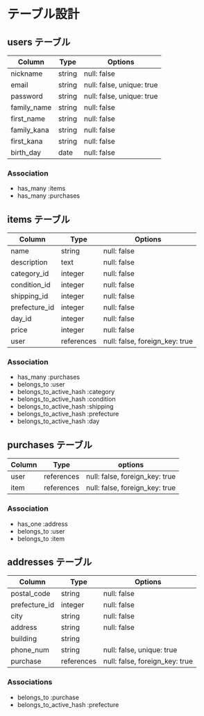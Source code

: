 # テーブル設計

## users テーブル

| Column      | Type   | Options                   |
| ----------- | ------ | ------------------------- |
| nickname    | string | null: false               |
| email       | string | null: false, unique: true |
| password    | string | null: false, unique: true |
| family_name | string | null: false               |
| first_name  | string | null: false               |
| family_kana | string | null: false               |
| first_kana  | string | null: false               |
| birth_day   | date   | null: false               |

### Association

- has_many :items
- has_many :purchases

## items テーブル

| Column         | Type        | Options                        |
| -------------  | ----------- | ------------------------------ |
| name           | string      | null: false                    |
| description    | text        | null: false                    |
| category_id    | integer     | null: false                    |
| condition_id   | integer     | null: false                    |
| shipping_id    | integer     | null: false                    |
| prefecture_id  | integer     | null: false                    |
| day_id         | integer     | null: false                    |
| price          | integer     | null: false                    |
| user           | references  | null: false, foreign_key: true |

### Association

- has_many :purchases
- belongs_to :user
- belongs_to_active_hash :category
- belongs_to_active_hash :condition
- belongs_to_active_hash :shipping
- belongs_to_active_hash :prefecture
- belongs_to_active_hash :day

## purchases テーブル

| Column | Type       | options                        |
| ------ | ---------- | ------------------------------ |
| user   | references | null: false, foreign_key: true |
| item   | references | null: false, foreign_key: true |

### Association

- has_one :address
- belongs_to :user
- belongs_to :item

## addresses テーブル

| Column        | Type       | Options                        |
| ------------- | ---------- | ------------------------------ |
| postal_code   | string     | null: false                    |
| prefecture_id | integer    | null: false
| city          | string     | null: false                    |
| address       | string     | null: false                    |
| building      | string     |                                |
| phone_num     | string     | null: false, unique: true      |
| purchase      | references | null: false, foreign_key: true |

### Associations

- belongs_to :purchase
- belongs_to_active_hash :prefecture